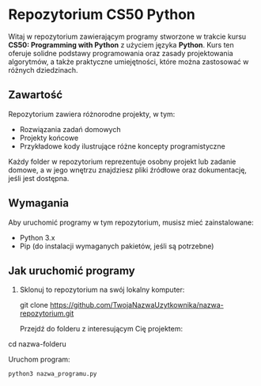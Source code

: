 # Repozytorium CS50 Python

Witaj w repozytorium zawierającym programy stworzone w trakcie kursu **CS50: Programming with Python** z użyciem języka **Python**. Kurs ten oferuje solidne podstawy programowania oraz zasady projektowania algorytmów, a także praktyczne umiejętności, które można zastosować w różnych dziedzinach.

## Zawartość

Repozytorium zawiera różnorodne projekty, w tym:

- Rozwiązania zadań domowych
- Projekty końcowe
- Przykładowe kody ilustrujące różne koncepty programistyczne

Każdy folder w repozytorium reprezentuje osobny projekt lub zadanie domowe, a w jego wnętrzu znajdziesz pliki źródłowe oraz dokumentację, jeśli jest dostępna.

## Wymagania

Aby uruchomić programy w tym repozytorium, musisz mieć zainstalowane:

- Python 3.x
- Pip (do instalacji wymaganych pakietów, jeśli są potrzebne)

## Jak uruchomić programy

1. Sklonuj to repozytorium na swój lokalny komputer:

   git clone https://github.com/TwojaNazwaUzytkownika/nazwa-repozytorium.git

    Przejdź do folderu z interesującym Cię projektem:

cd nazwa-folderu

Uruchom program:


    python3 nazwa_programu.py

